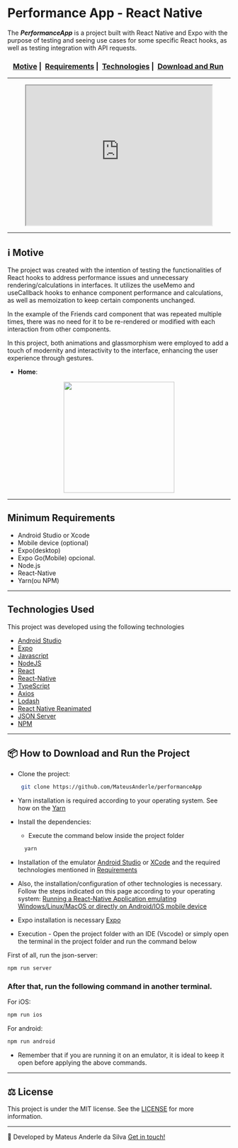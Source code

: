 # Performance App - React Native

The **_PerformanceApp_** is a project built with React Native and Expo with the purpose of testing and seeing use cases for some specific React hooks, as well as testing integration with API requests.

<h3 align="center">
  <a href="#motive">Motive</a>&nbsp;|&nbsp;
  <a href="#minimum-requirements">Requirements</a>&nbsp;|&nbsp;
  <a href="#rocket-technologies-used">Technologies</a>&nbsp;|&nbsp;
  <a href="#package-how-to-download-and-run-the-project">Download and Run</a>&nbsp;
</h3>

---

<div align="center" >
<iframe width="420" height="315"
src="https://www.youtube.com/shorts/xi-qn6hG1EI">
</iframe>
</div>

---

## :information_source: Motive

The project was created with the intention of testing the functionalities of React hooks to address performance issues and unnecessary rendering/calculations in interfaces. It utilizes the useMemo and useCallback hooks to enhance component performance and calculations, as well as memoization to keep certain components unchanged.

In the example of the Friends card component that was repeated multiple times, there was no need for it to be re-rendered or modified with each interaction from other components.

In this project, both animations and glassmorphism were employed to add a touch of modernity and interactivity to the interface, enhancing the user experience through gestures.

- **Home**:

<div align="center" >
  <img src="https://i.imgur.com/76YgRfi.png" width="250">
</div>

---

## Minimum Requirements

- Android Studio or Xcode
- Mobile device (optional)
- Expo(desktop)
- Expo Go(Mobile) opcional.
- Node.js
- React-Native
- Yarn(ou NPM)

---

## Technologies Used

This project was developed using the following technologies

- [Android Studio](https://developer.android.com/studio)
- [Expo](https://expo.dev/)
- [Javascript](https://developer.mozilla.org/pt-BR/docs/Web/JavaScript)
- [NodeJS](https://nodejs.org/en/)
- [React](https://react.dev/)
- [React-Native](https://reactnative.dev/)
- [TypeScript](https://www.typescriptlang.org/)
- [Axios](https://axios-http.com/)
- [Lodash](https://lodash.com/)
- [React Native Reanimated](https://docs.swmansion.com/react-native-reanimated/)
- [JSON Server](https://github.com/typicode/json-server)
- [NPM](https://www.npmjs.com/)

---

## :package: How to Download and Run the Project

- Clone the project:
  ```bash
   git clone https://github.com/MateusAnderle/performanceApp
  ```
- Yarn installation is required according to your operating system. See how on the [Yarn](ttps://classic.yarnpkg.com/blog/2017/05/12/introducing-yarn/)
- Install the dependencies:
  - Execute the command below inside the project folder
  ```bash
    yarn
  ```
- Installation of the emulator [Android Studio](https://developer.android.com/studio) or [XCode](https://developer.apple.com/xcode/resources/) and the required technologies mentioned in <a href="#minimum-requirements">Requirements</a>

- Also, the installation/configuration of other technologies is necessary. Follow the steps indicated on this page according to your operating system: [Running a React-Native Application emulating Windows/Linux/MacOS or directly on Android/IOS mobile device](https://reactnative.dev/docs/environment-setup)
- Expo installation is necessary [Expo](https://expo.dev/)
- Execution - Open the project folder with an IDE (Vscode) or simply open the terminal in the project folder and run the command below

First of all, run the json-server:

```bash
npm run server
```

### After that, run the following command in another terminal.

For iOS:

```bash
npm run ios
```

For android:

```bash
npm run android
```

- Remember that if you are running it on an emulator, it is ideal to keep it open before applying the above commands.

---

## :balance_scale: License

This project is under the MIT license. See the [LICENSE](https://github.com/MateusAnderle/performanceApp/blob/main/LICENSE) for more information.

---

:rocket: Developed by Mateus Anderle da Silva [Get in touch!](https://www.linkedin.com/in/mateus-anderle-da-silva/)
